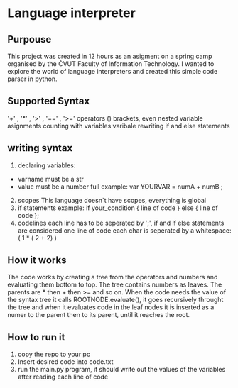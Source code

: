 # Language interpreter

## Purpouse
This project was created in 12 hours as an asigment on a spring camp organised by the ČVUT Faculty of Information Technology. I wanted to explore the world of language interpreters and created this simple code parser in python. 

## Supported Syntax
'+' , '*' , '>' , '==' , '>=' operators
() brackets, even nested
variable asignments
counting with variables
varibale rewriting
if and else statements

## writing syntax
1. declaring variables:
- varname must be a str
- value must be a number
full example: var YOURVAR = numA + numB ;
2. scopes
This language doesn`t have scopes, everything is global
3. if statements
example:
if your_condition { line of code } else { line of code };
4. codelines
each line has to be seperated by ';', if and if else statements are considered one line of code
each char is seperated by a whitespace:
( 1 * ( 2 + 2) ) 


## How it works
The code works by creating a tree from the operators and numbers and evaluating them bottom to top. The tree contains numbers as leaves. The parents are * then + then >= and so on. When the code needs the value of the syntax tree it calls ROOTNODE.evaluate(), it goes recursively throught the tree and when it evaluates code in the leaf nodes it is inserted as a numer to the parent then to its parent, until it reaches the root.  

## How to run it
1. copy the repo to your pc
2. Insert desired code into code.txt 
3. run the  main.py program, it should write out the values of the variables after reading each line of code
